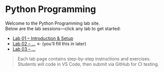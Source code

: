 # Python Programming

Welcome to the Python Programming lab site.  
Below are the lab sessions—click any lab to get started:

- [Lab 01 – Introduction & Setup](labs/lab01-intro.md)
- [Lab 02 – …](labs/lab02-*.md)  ← (you’ll fill this in later)
- [Lab 03 – …](labs/lab03-*.md)

> Each lab page contains step-by-step instructions and exercises.  
> Students will code in VS Code, then submit via GitHub for CI testing.
